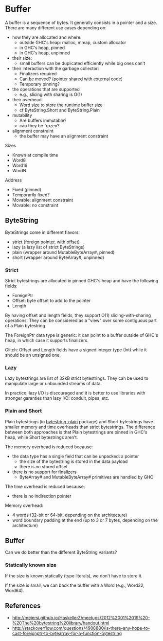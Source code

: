 # Buffer

A buffer is a sequence of bytes. It generally consists in a pointer and a
size. There are many different use cases depending on:

* how they are allocated and where:
   * outside GHC's heap: malloc, mmap, custom allocator
   * in GHC's heap, pinned
   * in GHC's heap, unpinned
* their size:
   * small buffers can be duplicated efficiently while big ones can't
* their interaction with the garbage collector:
   * Finalizers required
   * Can be moved? (pointer shared with external code)
   * Temporary pinning?
* the operations that are supported
   * e.g., slicing with sharing is O(1)
* their overhead
   * Word size to store the runtime buffer size
   * cf ByteString.Short and ByteString.Plain
* mutability
   * Are buffers immutable?
   * can they be frozen?
* alignment constraint
   * the buffer may have an alignment constraint

Sizes
   * Known at compile time
   * Word8
   * Word16
   * WordN

Address
   * Fixed (pinned)
   * Temporarily fixed?
   * Movable: alignment constraint
   * Movable: no constraint

## ByteString

ByteStrings come in different flavors:
* strict (foreign pointer, with offset)
* lazy (a lazy list of strict ByteStrings)
* plain (wrapper around MutableByteArray#, pinned)
* short (wrapper around ByteArray#, unpinned)

### Strict

Strict bytestrings are allocated in pinned GHC's heap and have the following fields:
* ForeignPtr
* Offset: byte offset to add to the pointer
* Length

By having offset and length fields, they support O(1) slicing-with-sharing
operations. They can be considered as a "view" over some contiguous part of a
Plain bytestring.

The ForeignPtr data type is generic: it can point to a buffer outside of
GHC's heap, in which case it supports finalizers.

Glitch: Offset and Length fields have a signed integer type (Int) while it
should be an unsigned one.

### Lazy

Lazy bytestrings are list of 32kB strict bytestrings. They can be used to
manipulate large or unbounded streams of data.

In practice, lazy I/O is discouraged and it is better to use libraries with
stronger garanties than lazy I/O: conduit, pipes, etc.

### Plain and Short

Plain bytestrings (in
[bytestring-plain](https://hackage.haskell.org/package/bytestring-plain)
package) and Short bytestrings have smaller memory and time overheads than strict
bytestrings. The difference between both approaches is that Plain bytestrings
are pinned in GHC's heap, while Short bytestrings aren't.

The memory overhead is reduced because:
* the data type has a single field that can be unpacked: a pointer
   * the size of the bytestring is stored in the data payload
   * there is no stored offset
* there is no support for finalizers
   * ByteArray# and MutableByteArray# primitives are handled by GHC

The time overhead is reduced because:
* there is no indirection pointer

Memory overhead:
* 4 words (32-bit or 64-bit, depending on the architecture)
* word boundary padding at the end (up to 3 or 7 bytes, depending on the
  architecture)


## Buffer

Can we do better than the different ByteString variants?

### Statically known size

If the size is known statically (type literals), we don't have to store it.

If the size is small, we can back the buffer with a Word (e.g., Word32, Word64).


## References

* http://meiersi.github.io/HaskellerZ/meetups/2012%2001%2019%20-%20The%20bytestring%20library/handout.html
* http://stackoverflow.com/questions/4908880/is-there-any-hope-to-cast-foreignptr-to-bytearray-for-a-function-bytestring
